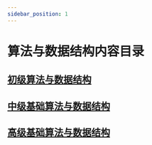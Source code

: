 ```yaml
---
sidebar_position: 1
---
```


# 算法与数据结构内容目录

## [初级算法与数据结构](basic/README)

## [中级基础算法与数据结构](bbaaIntermediate/README)

## [高级基础算法与数据结构](bbadvanced/README)

